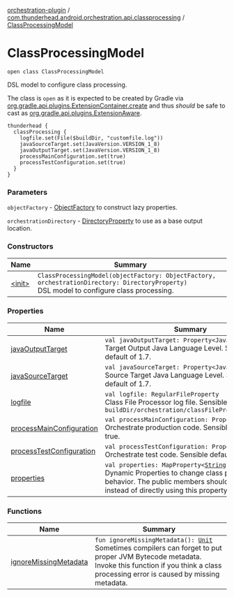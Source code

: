 [orchestration-plugin](../../index.md) / [com.thunderhead.android.orchestration.api.classprocessing](../index.md) / [ClassProcessingModel](./index.md)

# ClassProcessingModel

`open class ClassProcessingModel`

DSL model to configure class processing.

The class is `open` as it is expected to be created by Gradle
via [org.gradle.api.plugins.ExtensionContainer.create](#)
and thus *should* be safe to cast as [org.gradle.api.plugins.ExtensionAware](#).

```
thunderhead {
  classProcessing {
    logfile.set(File($buildDir, "customfile.log"))
    javaSourceTarget.set(JavaVersion.VERSION_1_8)
    javaOutputTarget.set(JavaVersion.VERSION_1_8)
    processMainConfiguration.set(true)
    processTestConfiguration.set(true)
  }
}
```

### Parameters

`objectFactory` - [ObjectFactory](#) to construct lazy properties.

`orchestrationDirectory` - [DirectoryProperty](#) to use as a base output location.

### Constructors

| Name | Summary |
|---|---|
| [&lt;init&gt;](-init-.md) | `ClassProcessingModel(objectFactory: ObjectFactory, orchestrationDirectory: DirectoryProperty)`<br>DSL model to configure class processing. |

### Properties

| Name | Summary |
|---|---|
| [javaOutputTarget](java-output-target.md) | `val javaOutputTarget: Property<JavaVersion>`<br>Target Output Java Language Level. Sensible default of 1.7. |
| [javaSourceTarget](java-source-target.md) | `val javaSourceTarget: Property<JavaVersion>`<br>Source Target Java Language Level. Sensible default of 1.7. |
| [logfile](logfile.md) | `val logfile: RegularFileProperty`<br>Class File Processor log file. Sensible default of `buildDir/orchestration/classFileProcessorLog.log` |
| [processMainConfiguration](process-main-configuration.md) | `val processMainConfiguration: Property<`[`Boolean`](https://kotlinlang.org/api/latest/jvm/stdlib/kotlin/-boolean/index.html)`>`<br>Orchestrate production code. Sensible default of true. |
| [processTestConfiguration](process-test-configuration.md) | `val processTestConfiguration: Property<`[`Boolean`](https://kotlinlang.org/api/latest/jvm/stdlib/kotlin/-boolean/index.html)`>`<br>Orchestrate test code. Sensible default of false. |
| [properties](properties.md) | `val properties: MapProperty<`[`String`](https://kotlinlang.org/api/latest/jvm/stdlib/kotlin/-string/index.html)`, `[`String`](https://kotlinlang.org/api/latest/jvm/stdlib/kotlin/-string/index.html)`>`<br>Dynamic Properties to change class processing behavior. The public members should be used instead of directly using this property. |

### Functions

| Name | Summary |
|---|---|
| [ignoreMissingMetadata](ignore-missing-metadata.md) | `fun ignoreMissingMetadata(): `[`Unit`](https://kotlinlang.org/api/latest/jvm/stdlib/kotlin/-unit/index.html)<br>Sometimes compilers can forget to put proper JVM Bytecode metadata. Invoke this function if you think a class processing error is caused by missing metadata. |
